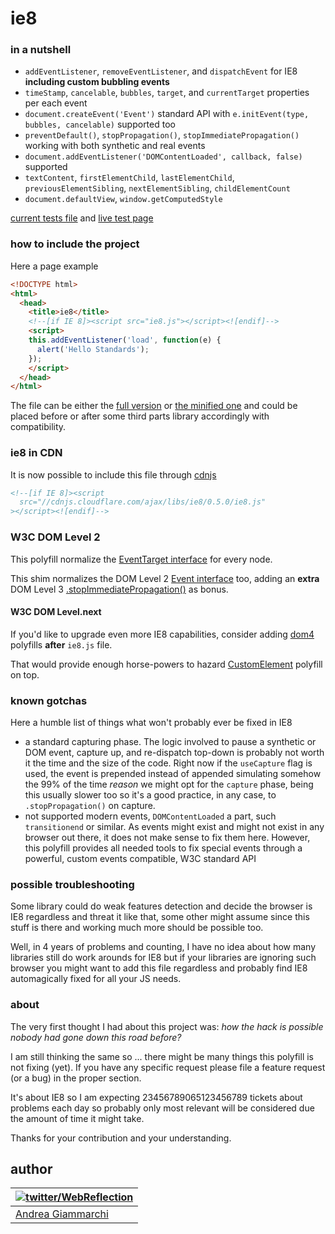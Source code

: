 ie8
===

### in a nutshell

 * `addEventListener`, `removeEventListener`, and `dispatchEvent` for IE8 **including custom bubbling events**
 * `timeStamp`, `cancelable`, `bubbles`, `target`, and `currentTarget` properties per each event
 * `document.createEvent('Event')` standard API  with `e.initEvent(type, bubbles, cancelable)` supported too
 * `preventDefault()`, `stopPropagation()`, `stopImmediatePropagation()` working with both synthetic and real events
 * `document.addEventListener('DOMContentLoaded', callback, false)` supported
 * `textContent`, `firstElementChild`, `lastElementChild`, `previousElementSibling`, `nextElementSibling`, `childElementCount`
 * `document.defaultView`, `window.getComputedStyle`

[current tests file](test/ie8.js) and [live test page](http://webreflection.github.io/ie8/test/)


### how to include the project
Here a page example
```html
<!DOCTYPE html>
<html>
  <head>
    <title>ie8</title>
    <!--[if IE 8]><script src="ie8.js"></script><![endif]-->
    <script>
    this.addEventListener('load', function(e) {
      alert('Hello Standards');
    });
    </script>
  </head>
</html>
```
The file can be either the [full version](build/ie8.max.js) or [the minified one](build/ie8.js) and could be placed before or after some third parts library accordingly with compatibility.

### ie8 in CDN
It is now possible to include this file through [cdnjs](http://www.cdnjs.com)
```html
<!--[if IE 8]><script
  src="//cdnjs.cloudflare.com/ajax/libs/ie8/0.5.0/ie8.js"
></script><![endif]-->
```

### W3C DOM Level 2
This polyfill normalize the [EventTarget interface](http://www.w3.org/TR/DOM-Level-2-Events/events.html#Events-Registration-interfaces) for every node.

This shim normalizes the DOM Level 2 [Event interface](http://www.w3.org/TR/DOM-Level-2-Events/events.html#Events-interface) too, adding an **extra** DOM Level 3 [.stopImmediatePropagation()](http://www.w3.org/TR/DOM-Level-3-Events/#events-event-type-stopImmediatePropagation) as bonus.


#### W3C DOM Level.next
If you'd like to upgrade even more IE8 capabilities, consider adding [dom4](https://github.com/WebReflection/dom4#dom4) polyfills **after** `ie8.js` file.

That would provide enough horse-powers to hazard [CustomElement](https://github.com/WebReflection/document-register-element#document-register-element) polyfill on top.


### known gotchas
Here a humble list of things what won't probably ever be fixed in IE8

  * a standard capturing phase. The logic involved to pause a synthetic or DOM event, capture up, and re-dispatch top-down is probably not worth it the time and the size of the code. Right now if the `useCapture` flag is used, the event is prepended instead of appended simulating somehow the 99% of the time *reason* we might opt for the `capture` phase, being this usually slower too so it's a good practice, in any case, to `.stopPropagation()` on capture.
  * not supported modern events, `DOMContentLoaded` a part, such `transitionend` or similar. As events might exist and might not exist in any browser out there, it does not make sense to fix them here. However, this polyfill provides all needed tools to fix special events through a powerful, custom events compatible, W3C standard API


### possible troubleshooting
Some library could do weak features detection and decide the browser is IE8 regardless and threat it like that, some other might assume since this stuff is there and working much more should be possible too.

Well, in 4 years of problems and counting, I have no idea about how many libraries still do work arounds for IE8 but if your libraries are ignoring such browser you might want to add this file regardless and probably find IE8 automagically fixed for all your JS needs.


### about
The very first thought I had about this project was: _how the hack is possible nobody had gone down this road before?_

I am still thinking the same so ... there might be many things this polyfill is not fixing (yet).
If you have any specific request please file a feature request (or a bug) in the proper section.

It's about IE8 so I am expecting 23456789065123456789 tickets about problems each day so probably only most relevant will be considered due the amount of time it might take.

Thanks for your contribution and your understanding.


## author

| [![twitter/WebReflection](http://www.3site.eu/graphic/blogspot_profile.gif)](http://twitter.com/WebReflection "Follow @WebReflection on Twitter") |
|---|
| [Andrea Giammarchi](http://webreflection.blogspot.com/) |